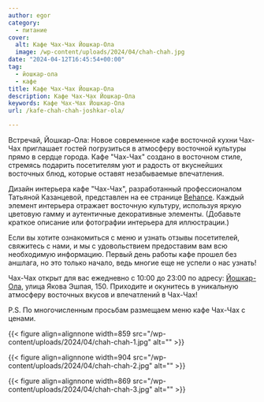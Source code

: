 ```yaml
---
author: egor
category:
  - питание
cover:
  alt: Кафе Чах-Чах Йошкар-Ола
  image: /wp-content/uploads/2024/04/chah-chah.jpg
date: "2024-04-12T16:45:54+00:00"
tag:
  - йошкар-ола
  - кафе
title: Кафе Чах-Чах Йошкар-Ола
description: Кафе Чах-Чах Йошкар-Ола
keywords: Кафе Чах-Чах Йошкар-Ола
url: /kafe-chah-chah-joshkar-ola/

---
```

Встречай, Йошкар-Ола: Новое современное кафе восточной кухни Чах-Чах приглашает гостей погрузиться в атмосферу восточной культуры прямо в сердце города. Кафе "Чах-Чах" создано в восточном стиле, стремясь подарить посетителям уют и радость от вкуснейших восточных блюд, которые оставят незабываемые впечатления.

Дизайн интерьера кафе "Чах-Чах", разработанный профессионалом Татьяной Казанцевой, представлен на ее странице [Behance](https://www.behance.net/gallery/180586701/kafe-vostochnoj-kuhni). Каждый элемент интерьера отражает восточную культуру, используя яркую цветовую гамму и аутентичные декоративные элементы. (Добавьте краткое описание или фотографии интерьера для иллюстрации.)

Если вы хотите ознакомиться с меню и узнать отзывы посетителей, свяжитесь с нами, и мы с удовольствием предоставим вам всю необходимую информацию. Первый день работы кафе прошел без аншлага, но это только начало, ведь многие еще не успели о нас узнать!

Чах-Чах открыт для вас ежедневно с 10:00 до 23:00 по адресу: [Йошкар-Ола](/2910-yoshkar-ola/), улица Якова Эшпая, 150\. Приходите и окунитесь в уникальную атмосферу восточных вкусов и впечатлений в Чах-Чах!

P.S. По многочисленным просьбам размещаем меню кафе Чах-Чах с ценами.

{{< figure align=alignnone width=859 src="/wp-content/uploads/2024/04/chah-chah-1.jpg" alt="" >}}

{{< figure align=alignnone width=904 src="/wp-content/uploads/2024/04/chah-chah-2.jpg" alt="" >}}

{{< figure align=alignnone width=869 src="/wp-content/uploads/2024/04/chah-chah-3.jpg" alt="" >}}
